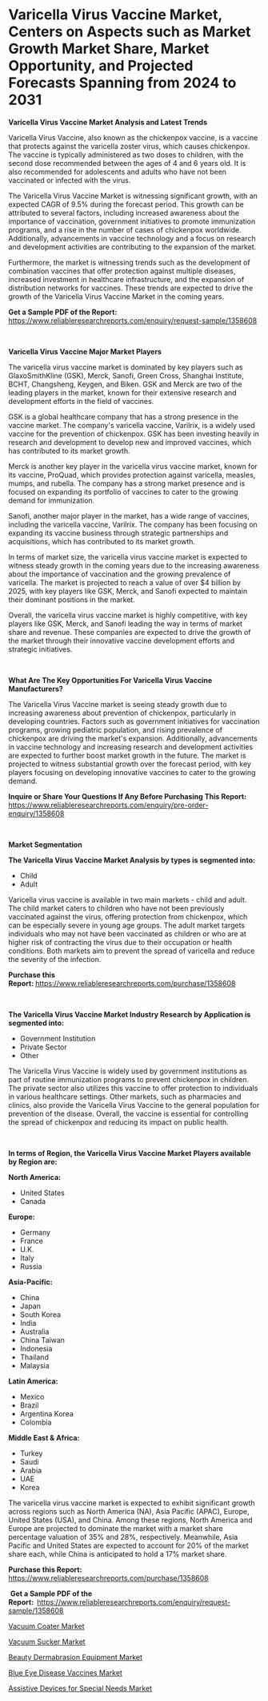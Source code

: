 <p><h1>Varicella Virus Vaccine Market, Centers on Aspects such as Market Growth Market Share, Market Opportunity, and Projected Forecasts Spanning from 2024 to 2031</h1></p><p><strong>Varicella Virus Vaccine Market Analysis and Latest Trends</strong></p>
<p><p>Varicella Virus Vaccine, also known as the chickenpox vaccine, is a vaccine that protects against the varicella zoster virus, which causes chickenpox. The vaccine is typically administered as two doses to children, with the second dose recommended between the ages of 4 and 6 years old. It is also recommended for adolescents and adults who have not been vaccinated or infected with the virus.</p><p>The Varicella Virus Vaccine Market is witnessing significant growth, with an expected CAGR of 9.5% during the forecast period. This growth can be attributed to several factors, including increased awareness about the importance of vaccination, government initiatives to promote immunization programs, and a rise in the number of cases of chickenpox worldwide. Additionally, advancements in vaccine technology and a focus on research and development activities are contributing to the expansion of the market.</p><p>Furthermore, the market is witnessing trends such as the development of combination vaccines that offer protection against multiple diseases, increased investment in healthcare infrastructure, and the expansion of distribution networks for vaccines. These trends are expected to drive the growth of the Varicella Virus Vaccine Market in the coming years.</p></p>
<p><strong>Get a Sample PDF of the Report:&nbsp;</strong> <a href="https://www.reliableresearchreports.com/enquiry/request-sample/1358608">https://www.reliableresearchreports.com/enquiry/request-sample/1358608</a></p>
<p>&nbsp;</p>
<p><strong>Varicella Virus Vaccine Major Market Players</strong></p>
<p><p>The varicella virus vaccine market is dominated by key players such as GlaxoSmithKline (GSK), Merck, Sanofi, Green Cross, Shanghai Institute, BCHT, Changsheng, Keygen, and Biken. GSK and Merck are two of the leading players in the market, known for their extensive research and development efforts in the field of vaccines.</p><p>GSK is a global healthcare company that has a strong presence in the vaccine market. The company's varicella vaccine, Varilrix, is a widely used vaccine for the prevention of chickenpox. GSK has been investing heavily in research and development to develop new and improved vaccines, which has contributed to its market growth.</p><p>Merck is another key player in the varicella virus vaccine market, known for its vaccine, ProQuad, which provides protection against varicella, measles, mumps, and rubella. The company has a strong market presence and is focused on expanding its portfolio of vaccines to cater to the growing demand for immunization.</p><p>Sanofi, another major player in the market, has a wide range of vaccines, including the varicella vaccine, Varilrix. The company has been focusing on expanding its vaccine business through strategic partnerships and acquisitions, which has contributed to its market growth.</p><p>In terms of market size, the varicella virus vaccine market is expected to witness steady growth in the coming years due to the increasing awareness about the importance of vaccination and the growing prevalence of varicella. The market is projected to reach a value of over $4 billion by 2025, with key players like GSK, Merck, and Sanofi expected to maintain their dominant positions in the market.</p><p>Overall, the varicella virus vaccine market is highly competitive, with key players like GSK, Merck, and Sanofi leading the way in terms of market share and revenue. These companies are expected to drive the growth of the market through their innovative vaccine development efforts and strategic initiatives.</p></p>
<p>&nbsp;</p>
<p><strong>What Are The Key Opportunities For Varicella Virus Vaccine Manufacturers?</strong></p>
<p><p>The Varicella Virus Vaccine market is seeing steady growth due to increasing awareness about prevention of chickenpox, particularly in developing countries. Factors such as government initiatives for vaccination programs, growing pediatric population, and rising prevalence of chickenpox are driving the market's expansion. Additionally, advancements in vaccine technology and increasing research and development activities are expected to further boost market growth in the future. The market is projected to witness substantial growth over the forecast period, with key players focusing on developing innovative vaccines to cater to the growing demand.</p></p>
<p><strong>Inquire or Share Your Questions If Any Before Purchasing This Report:</strong> <a href="https://www.reliableresearchreports.com/enquiry/pre-order-enquiry/1358608">https://www.reliableresearchreports.com/enquiry/pre-order-enquiry/1358608</a></p>
<p>&nbsp;</p>
<p><strong>Market Segmentation</strong></p>
<p><strong>The Varicella Virus Vaccine Market Analysis by types is segmented into:</strong></p>
<p><ul><li>Child</li><li>Adult</li></ul></p>
<p><p>Varicella virus vaccine is available in two main markets - child and adult. The child market caters to children who have not been previously vaccinated against the virus, offering protection from chickenpox, which can be especially severe in young age groups. The adult market targets individuals who may not have been vaccinated as children or who are at higher risk of contracting the virus due to their occupation or health conditions. Both markets aim to prevent the spread of varicella and reduce the severity of the infection.</p></p>
<p><strong>Purchase this Report:&nbsp;</strong><a href="https://www.reliableresearchreports.com/purchase/1358608">https://www.reliableresearchreports.com/purchase/1358608</a></p>
<p>&nbsp;</p>
<p><strong>The Varicella Virus Vaccine Market Industry Research by Application is segmented into:</strong></p>
<p><ul><li>Government Institution</li><li>Private Sector</li><li>Other</li></ul></p>
<p><p>The Varicella Virus Vaccine is widely used by government institutions as part of routine immunization programs to prevent chickenpox in children. The private sector also utilizes this vaccine to offer protection to individuals in various healthcare settings. Other markets, such as pharmacies and clinics, also provide the Varicella Virus Vaccine to the general population for prevention of the disease. Overall, the vaccine is essential for controlling the spread of chickenpox and reducing its impact on public health.</p></p>
<p>&nbsp;</p>
<p><strong>In terms of Region, the Varicella Virus Vaccine Market Players available by Region are:</strong></p>
<p>
    <p> <strong> North America: </strong>
        <ul>
            <li>United States</li>
            <li>Canada</li>
        </ul>
        </p> 
    <p> <strong> Europe: </strong>
        <ul>
            <li>Germany</li>
            <li>France</li>
            <li>U.K.</li>
            <li>Italy</li>
            <li>Russia</li>
        </ul>
        </p> 
    <p> <strong> Asia-Pacific: </strong>
        <ul>
            <li>China</li>
            <li>Japan</li>
            <li>South Korea</li>
            <li>India</li>
            <li>Australia</li>
            <li>China Taiwan</li>
            <li>Indonesia</li>
            <li>Thailand</li>
            <li>Malaysia</li>
        </ul>
        </p> 
    <p> <strong> Latin America: </strong>
        <ul>
            <li>Mexico</li>
            <li>Brazil</li>
            <li>Argentina Korea</li>
            <li>Colombia</li>
        </ul>
        </p> 
    <p> <strong> Middle East & Africa: </strong>
        <ul>
            <li>Turkey</li>
            <li>Saudi</li>
            <li>Arabia</li>
            <li>UAE</li>
            <li>Korea</li>
        </ul>
    </p>
    </p>
<p><p>The varicella virus vaccine market is expected to exhibit significant growth across regions such as North America (NA), Asia Pacific (APAC), Europe, United States (USA), and China. Among these regions, North America and Europe are projected to dominate the market with a market share percentage valuation of 35% and 28%, respectively. Meanwhile, Asia Pacific and United States are expected to account for 20% of the market share each, while China is anticipated to hold a 17% market share.</p></p>
<p><strong>Purchase this Report: </strong><a href="https://www.reliableresearchreports.com/purchase/1358608">https://www.reliableresearchreports.com/purchase/1358608</a></p>
<p>&nbsp;<strong>Get a Sample PDF of the Report:&nbsp;&nbsp;</strong><a href="https://www.reliableresearchreports.com/enquiry/request-sample/1358608">https://www.reliableresearchreports.com/enquiry/request-sample/1358608</a></p>
<p><strong></strong></p>
<p><p><a href="https://medium.com/@josereynolds2012/vacuum-coater-market-competitive-analysis-market-trends-and-forecast-to-2031-0efcbcae897d">Vacuum Coater Market</a></p><p><a href="https://medium.com/@josereynolds2012/vacuum-sucker-market-size-market-outlook-and-market-forecast-2024-to-2031-b35fa43476de">Vacuum Sucker Market</a></p><p><a href="https://github.com/aashishrp/Market-Research-Report-List-2/blob/main/beauty-dermabrasion-equipment-market.md">Beauty Dermabrasion Equipment Market</a></p><p><a href="https://github.com/irfadac/Market-Research-Report-List-1/blob/main/blue-eye-disease-vaccines-market.md">Blue Eye Disease Vaccines Market</a></p><p><a href="https://medium.com/@josereynolds2012/assistive-devices-for-special-needs-market-trends-and-market-analysis-forecasted-for-period-ea02220027de">Assistive Devices for Special Needs Market</a></p></p>